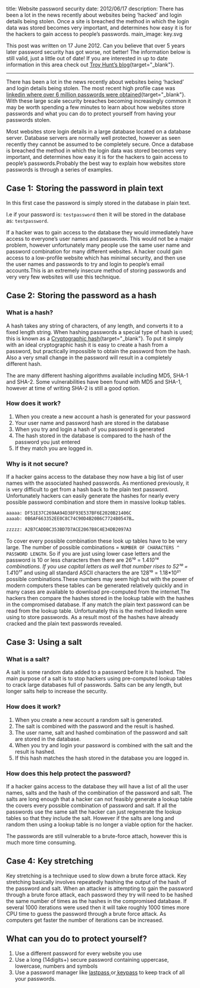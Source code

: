 title: Website password security
date: 2012/06/17
description: There has been a lot in the news recently about websites being ‘hacked’ and login details being stolen. Once a site is breached the method in which the login data was stored becomes very important, and determines how easy it is for the hackers to gain access to people’s passwords.
main_image: key.svg

This post was written on 17 June 2012. Can you believe that over 5 years later password security has got worse, not better! The information below is still valid, just a little out of date! If you are interested in up to date information in this area check out [Troy Hunt’s blog](https://www.troyhunt.com/){target="_blank"}.

<hr/>

There has been a lot in the news recently about websites being ‘hacked’ and login details being stolen. The most recent high profile case was [linkedin where over 6 million passwords were obtained](https://www.bbc.co.uk/news/technology-18338956){target="_blank"}. With these large scale security breaches becoming increasingly common it may be worth spending a few minutes to learn about how websites store passwords and what you can do to protect yourself from having your passwords stolen.

Most websites store login details in a large database located on a database server. Database servers are normally well protected, however as seen recently they cannot be assumed to be completely secure. Once a database is breached the method in which the login data was stored becomes very important, and determines how easy it is for the hackers to gain access to people’s passwords.Probably the best way to explain how websites store passwords is through a series of examples.

## Case 1:  Storing the password in plain text
In this first case the password is simply stored in the database in plain text.

I.e if your password is: `testpassword` then it will be stored in the database as: `testpassword`.

If a hacker was to gain access to the database they would immediately have access to everyone’s user names and passwords. This would not be a major problem, however unfortunately many people use the same user name and password combination for many different websites. A hacker could gain access to a low-profile website which has minimal security, and then use the user names and passwords to try and login to people’s email accounts.This is an extremely insecure method of storing passwords and very very few websites will use this technique.

## Case 2:  Storing the password as a hash
### What is a hash?
A hash takes any string of characters, of any length, and converts it to a fixed length string. When hashing passwords a special type of hash is used; this is known as a [Cryptographic hash](https://en.wikipedia.org/wiki/Cryptographic_hash_function){target="_blank"}. To put it simply with an ideal cryptographic hash it is easy to create a hash from a password, but practically impossible to obtain the password from the hash. Also a very small change in the password will result in a completely different hash.

The are many different hashing algorithms available including MD5, SHA-1 and SHA-2. Some vulnerabilities have been found with MD5 and SHA-1, however at time of writing SHA-2 is still a good option.

### How does it work?
1. When you create a new account a hash is generated for your password
2. Your user name and password hash are stored in the database
3. When you try and login a hash of you password is generated
4. The hash stored in the database is compared to the hash of the password you just entered
5. If they match you are logged in.

### Why is it not secure?
If a hacker gains access to the database they now have a big list of user names with the associated hashed passwords. As mentioned previously, it is very difficult to get from a hash back to the plain text password. Unfortunately hackers can easily generate the hashes for nearly every possible password combination and store them in massive lookup tables.
```sh
aaaaa: DF51E37C269AA94D38F93E537BF6E2020B21406C
aaaab: 0B6AF663352EE0C8C74C90D4B20B6C7724B0547B…

zzzzz: A2B7CADDBC353BD7D7ACE2067B8C4E34DB2097A3
```
To cover every possible combination these look up tables have to be very large. The number of possible combinations = `NUMBER OF CHARACTERS ^ PASSWORD LENGTH`. So if you are just using lower case letters and the password is 10 or less characters then there are 26¹⁰ = 1.4*10¹⁴ combinations. If you use capital letters as well that number rises to 52¹⁰ = 1.4*10¹⁷ and using all standard ASCII characters the are 128¹⁰ = 1.18*10²¹ possible combinations.These numbers may seem high but with the power of modern computers these tables can be generated relatively quickly and in many cases are available to download pre-computed from the internet.The hackers then compare the hashes stored in the lookup table with the hashes in the compromised database. If any match the plain text password can be read from the lookup table. Unfortunately this is the method linkedin were using to store passwords. As a result most of the hashes have already cracked and the plain text passwords revealed.

## Case 3:  Using a salt
### What is a salt?
A salt is some random data added to a password before it is hashed. The main purpose of a salt is to stop hackers using pre-computed lookup tables to crack large databases full of passwords. Salts can be any length, but longer salts help to increase the security.

### How does it work?
1. When you create a new account a random salt is generated.
2. The salt is combined with the password and the result is hashed.
3. The user name, salt and hashed combination of the password and salt are stored in the database.
4. When you try and login your password is combined with the salt and the result is hashed.
5. If this hash matches the hash stored in the database you are logged in.

### How does this help protect the password?
If a hacker gains access to the database they will have a list of all the user names, salts and the hash of the combination of the password and salt. The salts are long enough that a hacker can not feasibly generate a lookup table the covers every possible combination of password and salt. If all the passwords use the same salt the hacker can just regenerate the lookup tables so that they include the salt. However if the salts are long and random then using a lookup table is no longer a viable option for the hacker.

The passwords are still vulnerable to a brute-force attach, however this is much more time consuming.

## Case 4:  Key stretching
Key stretching is a technique used to slow down a brute force attack. Key stretching basically involves repeatedly hashing the output of the hash of the password and salt. When an attacker is attempting to gain the password through a brute force attack, each password they try will need to be hashed the same number of times as the hashes in the compromised database. If several 1000 iterations were used then it will take roughly 1000 times more CPU time to guess the password through a brute force attack. As computers get faster the number of iterations can be increased.

## What can you do to protect yourself?
1. Use a different password for every website you use
2. Use a long (14digits+) secure password containing uppercase, lowercase, numbers and symbols
3. Use a password manager like <a href="http://lastpass.com/" target="_blank">lastpass </a>or<a href="http://keepass.info/" target="_blank"> keypass</a> to keep track of all your passwords.
